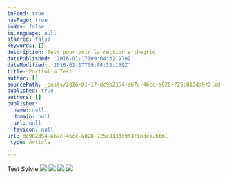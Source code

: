```yaml
---
inFeed: true
hasPage: true
inNav: false
inLanguage: null
starred: false
keywords: []
description: Test pour voir la rection e thegrid
datePublished: '2016-01-17T09:04:32.970Z'
dateModified: '2016-01-17T09:04:32.159Z'
title: Portfolio Test
author: []
sourcePath: _posts/2016-01-17-dc9b2354-a67c-46cc-a028-725c813dd9f3.md
published: true
authors: []
publisher:
  name: null
  domain: null
  url: null
  favicon: null
url: dc9b2354-a67c-46cc-a028-725c813dd9f3/index.html
_type: Article

---
```

Test Sylvie
![](https://the-grid-user-content.s3-us-west-2.amazonaws.com/50e495c9-a47f-402b-8cac-2c7a56fb7721.jpg)
![](https://the-grid-user-content.s3-us-west-2.amazonaws.com/c8b6f906-6130-4048-b65e-4d56aadd08b3.jpg)
![](https://the-grid-user-content.s3-us-west-2.amazonaws.com/225b89a2-339f-4da0-b1cd-8e285a1c78ab.jpg)
![](https://the-grid-user-content.s3-us-west-2.amazonaws.com/064f92d7-6c26-44f1-a4a5-af6d4f35a9b4.jpg)